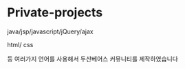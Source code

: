 # Private-projects

java/jsp/javascript/jQuery/ajax

html/ css

등 여러가지 언어를 사용해서 두산베어스 커뮤니티를 제작하였습니다
